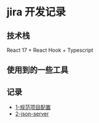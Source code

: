 # jira 开发记录

## 技术栈

React 17 + React Hook + Typescript

## 使用到的一些工具

## 记录

- [1-规范项目配置](1-规范项目配置.md)
- [2-json-server](2-json-server.md)
